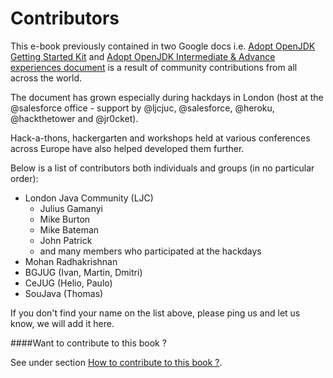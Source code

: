 # Contributors

This e-book previously contained in two Google docs i.e. [Adopt OpenJDK Getting Started Kit](http://bit.ly/17ovGUB) and [Adopt OpenJDK Intermediate & Advance experiences document](http://bit.ly/1ckphOl) is a result of community contributions from all across the world.

The document has grown especially during hackdays in London (host at the @salesforce office - support by @ljcjuc, @salesforce, @heroku, @hackthetower and @jr0cket).

Hack-a-thons, hackergarten and workshops held at various conferences across Europe have also helped developed them further.

Below is a list of contributors both individuals and groups (in no particular order):
- London Java Community (LJC) 
    - Julius Gamanyi
    - Mike Burton
    - Mike Bateman
    - John Patrick
    - and many members who participated at the hackdays
- Mohan Radhakrishnan
- BGJUG (Ivan, Martin, Dmitri)
- CeJUG (Helio, Paulo)
- SouJava (Thomas)

If you don't find your name on the list above, please ping us and let us know, we will add it here.

####Want to contribute to this book ?

See under section [How to contribute to this book ?](how-to-navigate/contribute.md).